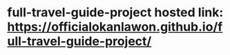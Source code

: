 # full-travel-guide-project hosted link: https://officialokanlawon.github.io/full-travel-guide-project/
